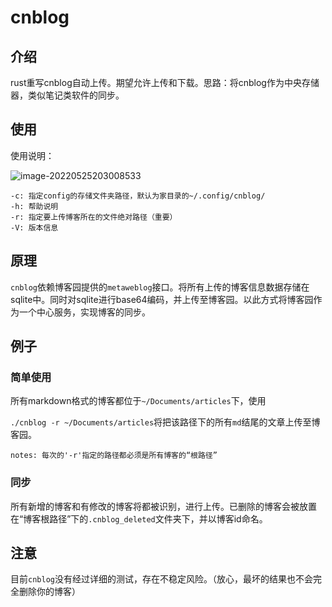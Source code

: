 # cnblog
## 介绍

​	rust重写cnblog自动上传。期望允许上传和下载。思路：将cnblog作为中央存储器，类似笔记类软件的同步。

## 使用

使用说明：

![image-20220525203008533](https://nsfoxer-oss.oss-cn-beijing.aliyuncs.com/img/6a4a53ba8a476aa99968eec57ae43dd7.png)

```shell
-c: 指定config的存储文件夹路径，默认为家目录的~/.config/cnblog/
-h: 帮助说明
-r: 指定要上传博客所在的文件绝对路径（重要）
-V: 版本信息
```

## 原理

​	`cnblog`依赖博客园提供的`metaweblog`接口。将所有上传的博客信息数据存储在sqlite中。同时对sqlite进行base64编码，并上传至博客园。以此方式将博客园作为一个中心服务，实现博客的同步。

## 例子

### 简单使用	

所有markdown格式的博客都位于`~/Documents/articles`下，使用

`./cnblog -r ~/Documents/articles`将把该路径下的所有`md`结尾的文章上传至博客园。

`notes: 每次的'-r'指定的路径都必须是所有博客的“根路径”`

### 同步

​	所有新增的博客和有修改的博客将都被识别，进行上传。已删除的博客会被放置在“博客根路径”下的`.cnblog_deleted`文件夹下，并以博客id命名。

## 注意

​	目前`cnblog`没有经过详细的测试，存在不稳定风险。（放心，最坏的结果也不会完全删除你的博客）
